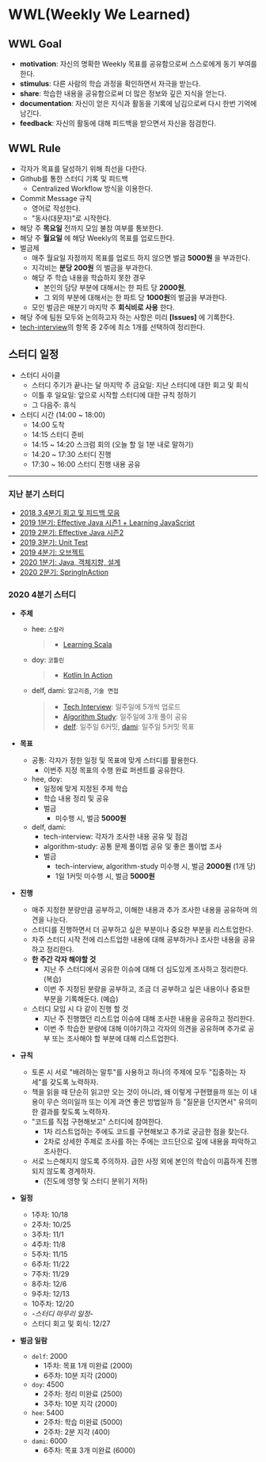 # WWL(Weekly We Learned)

## WWL Goal
- **motivation**: 자신의 명확한 Weekly 목표를 공유함으로써 스스로에게 동기 부여를 한다.
- **stimulus**: 다른 사람의 학습 과정을 확인하면서 자극을 받는다.
- **share**: 학습한 내용을 공유함으로써 더 많은 정보와 깊은 지식을 얻는다.
- **documentation**: 자신이 얻은 지식과 활동을 기록에 남김으로써 다시 한번 기억에 남긴다.
- **feedback**: 자신의 활동에 대해 피드백을 받으면서 자신을 점검한다.

## WWL Rule
- 각자가 목표를 달성하기 위해 최선을 다한다.
- Github를 통한 스터디 기록 및 피드백
  - Centralized Workflow 방식을 이용한다.
- Commit Message 규칙
  - 영어로 작성한다.
  - "동사(대문자)"로 시작한다.
- 해당 주 **목요일** 전까지 모임 불참 여부를 통보한다.
- 해당 주 **월요일** 에 해당 Weekly의 목표를 업로드한다.
- 벌금제
  - 매주 월요일 자정까지 목표를 업로드 하지 않으면 벌금 **5000원** 을 부과한다.
  - 지각비는 **분당 200원** 의 벌금을 부과한다.
  - 해당 주 학습 내용을 학습하지 못한 경우
    - 본인의 담당 부분에 대해서는 한 파트 당 **2000원**,
    - 그 외의 부분에 대해서는 한 파트 당 **1000원**의 벌금을 부과한다.
  - 모인 벌금은 매분기 마지막 주 **회식비로 사용** 한다.
- 해당 주에 팀원 모두와 논의하고자 하는 사항은 미리 **[Issues]** 에 기록한다.
- [tech-interview](https://github.com/WeareSoft/tech-interview)의 항목 중 2주에 최소 1개를 선택하여 정리한다.

## 스터디 일정
- 스터디 사이클
  - 스터디 주기가 끝나는 달 마지막 주 금요일: 지난 스터디에 대한 회고 및 회식
  - 이틀 후 일요일: 앞으로 시작할 스터디에 대한 규칙 정하기
  - 그 다음주: 휴식
- 스터디 시간 (14:00 ~ 18:00)
  - 14:00 도착
  - 14:15 스터디 준비
  - 14:15 ~ 14:20 스크럼 회의 (오늘 할 일 1분 내로 말하기)
  - 14:20 ~ 17:30 스터디 진행
  - 17:30 ~ 16:00 스터디 진행 내용 공유

---
### 지난 분기 스터디
- [2018 3,4분기 회고 및 피드백 모음](/feedback/2018/2018-total-feedback.md)
- [2019 1분기: Effective Java 시즌1 + Learning JavaScript](/feedback/2019/2019-1.md)
- [2019 2분기: Effective Java 시즌2](/feedback/2019/2019-2.md)
- [2019 3분기: Unit Test](/feedback/2019/2019-3.md)
- [2019 4분기: 오브젝트](/feedback/2019/2019-4.md)
- [2020 1분기: Java, 객체지향, 설계](/feedback/2020/2020-1.md)
- [2020 2분기: SpringInAction](/feedback/2020/2020-2.md)

### 2020 4분기 스터디
- **주제**
  - hee: `스칼라`
    > - [Learning Scala](/study-contents/LearningScala/README.md)
  - doy: `코틀린`
    > - [Kotlin In Action](/study-contents/KotlinInAction/README.md)
  - delf, dami: `알고리즘`, `기술 면접`
    > - [Tech Interview](https://github.com/WeareSoft/tech-interview): 일주일에 5개씩 업로드 
    > - [Algorithm Study](https://github.com/WeareSoft/algorithm-study): 일주일에 3개 풀이 공유 
    > - [delf](https://github.com/Delf-Lee): 일주일 6커밋, [dami](https://github.com/mongzza): 일주일 5커밋 목표

- **목표**
  - 공통: 각자가 정한 일정 및 목표에 맞게 스터디를 활용한다. 
    - 이번주 지정 목표의 수행 완료 퍼센트를 공유한다.
  - hee, doy: 
    - 일정에 맞게 지정된 주제 학습 
    - 학습 내용 정리 및 공유
    - 벌금
      - 미수행 시, 벌금 **5000원**
  - delf, dami: 
    - tech-interview: 각자가 조사한 내용 공유 및 점검 
    - algorithm-study: 공통 문제 풀이법 공유 및 좋은 풀이법 조사 
    - 벌금 
      - tech-interview, algorithm-study 미수행 시, 벌금 **2000원** (1개 당)
      - 1일 1커밋 미수행 시, 벌금 **5000원**

- **진행**
  - 매주 지정한 분량만큼 공부하고, 이해한 내용과 추가 조사한 내용을 공유하며 의견을 나눈다.
  - 스터디를 진행하면서 더 공부하고 싶은 부분이나 중요한 부분을 리스트업한다.
  - 차주 스터디 시작 전에 리스트업한 내용에 대해 공부하거나 조사한 내용을 공유하고 정리한다.
  - **한 주간 각자 해야할 것**
    - 지난 주 스터디에서 공유한 이슈에 대해 더 심도있게 조사하고 정리한다. (복습)
    - 이번 주 지정된 분량을 공부하고, 조금 더 공부하고 싶은 내용이나 중요한 부분을 기록해둔다. (예습)
  - 스터디 모임 시 다 같이 진행 할 것
    - 지난 주 진행했던 리스트업 이슈에 대해 조사한 내용을 공유하고 정리한다.
    - 이번 주 학습한 분량에 대해 이야기하고 각자의 의견을 공유하며 추가로 공부 또는 조사해야 할 부분에 대해 리스트업한다.
 
- **규칙**
  - 토론 시 서로 "배려하는 말투"를 사용하고 하나의 주제에 모두 "집중하는 자세"를 갖도록 노력하자.
  - 책을 읽을 때 단순히 읽고만 오는 것이 아니라, 왜 이렇게 구현했을까 또는 이 내용이 무슨 의미일까 또는 이게 과연 좋은 방법일까 등 "질문을 던지면서" 유의미한 결과를 찾도록 노력하자.
  - "코드를 직접 구현해보고" 스터디에 참여한다. 
    - 1차 리스트업하는 주에도 코드를 구현해보고 추가로 궁금한 점을 찾는다. 
    - 2차로 상세한 주제로 조사를 하는 주에는 코드단으로 깊에 내용을 파악하고 조사한다.
  - 서로 느슨해지지 않도록 주의하자. 급한 사정 외에 본인의 학습이 미흡하게 진행되지 않도록 경계하자. 
    - (진도에 영향 및 스터디 분위기 저하)
    
- **일정**
  - 1주차: 10/18
  - 2주차: 10/25
  - 3주차: 11/1
  - 4주차: 11/8
  - 5주차: 11/15
  - 6주차: 11/22
  - 7주차: 11/29
  - 8주차: 12/6
  - 9주차: 12/13
  - 10주차: 12/20
  - *-스터디 마무리 일정-*
  - 스터디 회고 및 회식: 12/27

- **벌금 일람**
  - `delf`: 2000
    - 1주차: 목표 1개 미완료 (2000)
    - 6주차: 10분 지각 (2000)
  - `doy`: 4500
    - 2주차: 정리 미완료 (2500)
    - 3주차: 10분 지각 (2000)
  - `hee`: 5400
    - 2주차: 학습 미완료 (5000)
    - 2주차: 2분 지각 (400)
  - `dami`: 6000
    - 6주차: 목표 3개 미완료 (6000)
